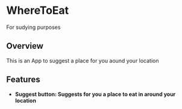 # WhereToEat

For sudying purposes

## Overview

This is an App to suggest a place for you aound your location

## Features

*    **Suggest button: Suggests for you a place to eat in around your location**
